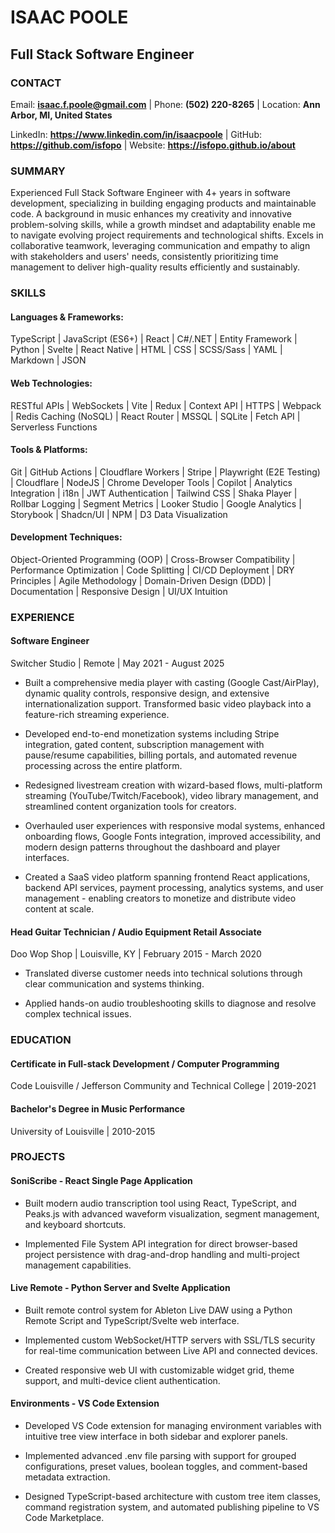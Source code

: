 # ISAAC POOLE
## Full Stack Software Engineer

### CONTACT

Email: **isaac.f.poole@gmail.com** | Phone: **(502) 220-8265** | Location: **Ann Arbor, MI, United States**

LinkedIn: **https://www.linkedin.com/in/isaacpoole** | GitHub: **https://github.com/isfopo** | Website: **https://isfopo.github.io/about**

### SUMMARY

Experienced Full Stack Software Engineer with 4+ years in software development, specializing in building engaging products and maintainable code. A background in music enhances my creativity and innovative problem-solving skills, while a growth mindset and adaptability enable me to navigate evolving project requirements and technological shifts. Excels in collaborative teamwork, leveraging communication and empathy to align with stakeholders and users' needs, consistently prioritizing time management to deliver high-quality results efficiently and sustainably.

### SKILLS

#### Languages & Frameworks:

TypeScript | JavaScript (ES6+) | React | C#/.NET | Entity Framework | Python | Svelte | React Native | HTML | CSS | SCSS/Sass | YAML | Markdown | JSON

#### Web Technologies:

RESTful APIs | WebSockets | Vite | Redux | Context API | HTTPS |  Webpack | Redis Caching (NoSQL) | React Router | MSSQL | SQLite | Fetch API | Serverless Functions

#### Tools & Platforms:

Git | GitHub Actions | Cloudflare Workers | Stripe | Playwright (E2E Testing) | Cloudflare | NodeJS | Chrome Developer Tools | Copilot | Analytics Integration | i18n | JWT Authentication | Tailwind CSS | Shaka Player | Rollbar Logging | Segment Metrics | Looker Studio | Google Analytics | Storybook | Shadcn/UI | NPM | D3 Data Visualization

#### Development Techniques:

Object-Oriented Programming (OOP) | Cross-Browser Compatibility | Performance Optimization | Code Splitting | CI/CD Deployment | DRY Principles | Agile Methodology | Domain-Driven Design (DDD) | Documentation | Responsive Design | UI/UX Intuition

### EXPERIENCE

#### Software Engineer
Switcher Studio | Remote | May 2021 - August 2025

- Built a comprehensive media player with casting (Google Cast/AirPlay), dynamic quality controls, responsive design, and extensive internationalization support. Transformed basic video playback into a feature-rich streaming experience.

- Developed end-to-end monetization systems including Stripe integration, gated content, subscription management with pause/resume capabilities, billing portals, and automated revenue processing across the entire platform.

- Redesigned livestream creation with wizard-based flows, multi-platform streaming (YouTube/Twitch/Facebook), video library management, and streamlined content organization tools for creators.

- Overhauled user experiences with responsive modal systems, enhanced onboarding flows, Google Fonts integration, improved accessibility, and modern design patterns throughout the dashboard and player interfaces.

- Created a SaaS video platform spanning frontend React applications, backend API services, payment processing, analytics systems, and user management - enabling creators to monetize and distribute video content at scale.

#### Head Guitar Technician / Audio Equipment Retail Associate
Doo Wop Shop | Louisville, KY | February 2015 - March 2020

- Translated diverse customer needs into technical solutions through clear communication and systems thinking.

- Applied hands-on audio troubleshooting skills to diagnose and resolve complex technical issues.

### EDUCATION

#### Certificate in Full-stack Development / Computer Programming

Code Louisville / Jefferson Community and Technical College | 2019-2021

#### Bachelor's Degree in Music Performance

University of Louisville | 2010-2015

### PROJECTS

#### SoniScribe - React Single Page Application

- Built modern audio transcription tool using React, TypeScript, and Peaks.js with advanced waveform visualization, segment management, and keyboard shortcuts.

- Implemented File System API integration for direct browser-based project persistence with drag-and-drop handling and multi-project management capabilities.

#### Live Remote - Python Server and Svelte Application

- Built remote control system for Ableton Live DAW using a Python Remote Script and TypeScript/Svelte web interface.

- Implemented custom WebSocket/HTTP servers with SSL/TLS security for real-time communication between Live API and connected devices.

- Created responsive web UI with customizable widget grid, theme support, and multi-device client authentication.

#### Environments - VS Code Extension

- Developed VS Code extension for managing environment variables with intuitive tree view interface in both sidebar and explorer panels.

- Implemented advanced .env file parsing with support for grouped configurations, preset values, boolean toggles, and comment-based metadata extraction.

- Designed TypeScript-based architecture with custom tree item classes, command registration system, and automated publishing pipeline to VS Code Marketplace.

<!--
### VOLUNTEER EXPERIENCE

#### Web Developer Mentor
Code Louisville | 2022

- Guided students through the process of building full-stack web applications using React and Node.js

- Provided feedback and suggestions for improving code quality and performance

- Assisted students in debugging and troubleshooting issues with their applications

### REFERENCES

Michael Whelan - Engineering Manager

"I had the pleasure of managing Isaac, and he stands out as a deeply committed engineer who brings both technical excellence and genuine loyalty to his work and teammates. He's always looking to improve his coding practices and isn't afraid to ask the targeted questions that drive better outcomes—especially around accessibility and user impact. Isaac is reliable to the core, consistently delivering thoughtful, well-structured solutions while supporting those around him with humility and care. His focus on quality and collaboration consistently elevates the work of the entire team. Whether reviewing code or contributing to team discussions, Isaac shows up with integrity and intention. Any team would be lucky to have him."

-->
